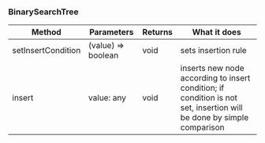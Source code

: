 ### BinarySearchTree

Method | Parameters | Returns | What it does
--- | --- | --- | ---
setInsertCondition | (value) => boolean | void | sets insertion rule
insert | value: any | void | inserts new node according to insert condition; if condition is not set, insertion will be done by simple comparison
